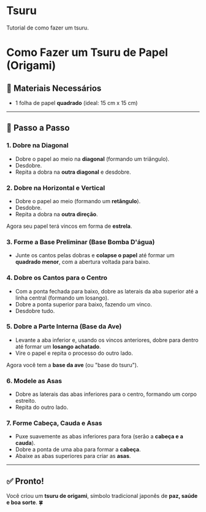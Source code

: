 # Tsuru
Tutorial de como fazer um tsuru.
# Como Fazer um Tsuru de Papel (Origami)

## 📄 Materiais Necessários
- 1 folha de papel **quadrado** (ideal: 15 cm x 15 cm)

---

## 🦢 Passo a Passo

### 1. Dobre na Diagonal
- Dobre o papel ao meio na **diagonal** (formando um triângulo).
- Desdobre.
- Repita a dobra na **outra diagonal** e desdobre.

### 2. Dobre na Horizontal e Vertical
- Dobre o papel ao meio (formando um **retângulo**).
- Desdobre.
- Repita a dobra na **outra direção**.

Agora seu papel terá vincos em forma de **estrela**.

### 3. Forme a Base Preliminar (Base Bomba D'água)
- Junte os cantos pelas dobras e **colapse o papel** até formar um **quadrado menor**, com a abertura voltada para baixo.

### 4. Dobre os Cantos para o Centro
- Com a ponta fechada para baixo, dobre as laterais da aba superior até a linha central (formando um losango).
- Dobre a ponta superior para baixo, fazendo um vinco.
- Desdobre tudo.

### 5. Dobre a Parte Interna (Base da Ave)
- Levante a aba inferior e, usando os vincos anteriores, dobre para dentro até formar um **losango achatado**.
- Vire o papel e repita o processo do outro lado.

Agora você tem a **base da ave** (ou "base do tsuru").

### 6. Modele as Asas
- Dobre as laterais das abas inferiores para o centro, formando um corpo estreito.
- Repita do outro lado.

### 7. Forme Cabeça, Cauda e Asas
- Puxe suavemente as abas inferiores para fora (serão a **cabeça e a cauda**).
- Dobre a ponta de uma aba para formar a **cabeça**.
- Abaixe as abas superiores para criar as **asas**.

---

## ✅ Pronto!
Você criou um **tsuru de origami**, símbolo tradicional japonês de **paz, saúde e boa sorte**. 🍀
